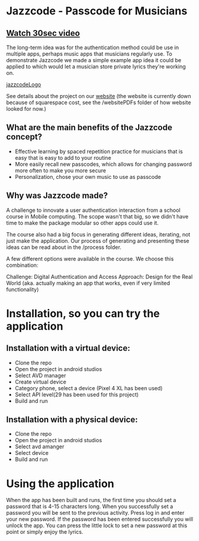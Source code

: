 # Jazzcode - Passcode for Musicians

## [Watch 30sec video](https://youtu.be/dhQ1iShV8ak)

The long-term idea was for the authentication method could be use in multiple apps, perhaps music apps that musicians regularly use. To demonstrate Jazzcode we made a simple example app idea it could be applied to which would let a musician store private lyrics they're working on.


[jazzcodeLogo]()



See details about the project on our [website](https://kazoo-oleander-d6cc.squarespace.com/?p) (the website is currently down because of squarespace cost, see the /websitePDFs folder of how website looked for now.) 


## What are the main benefits of the Jazzcode concept?
- Effective learning by spaced repetition practice for musicians that is easy that is easy to add to your routine
- More easily recall new passcodes, which allows for changing password more often to make you more secure
- Personalization, chose your own music to use as passcode



## Why was Jazzcode made?

A challenge to innovate a user authentication interaction from a school course in Mobile computing.
The scope wasn't that big, so we didn't have time to make the package modular so other apps could use it.

The course also had a big focus in generating different ideas, iterating, not just make the application. Our process of generating and presenting these ideas can be read about in the /process folder.

A few different options were available in the course. We choose this combination:

Challenge: Digital Authentication and Access
Approach: Design for the Real World (aka. actually making an app that works, even if very limited functionality)


# Installation, so you can try the application

## Installation with a virtual device:

- Clone the repo
- Open the project in android studios
- Select AVD manager
- Create virtual device
- Category phone, select a device (Pixel 4 XL has been used)
- Select API level(29 has been used for this project)
- Build and run

## Installation with a physical device:
- Clone the repo
- Open the project in android studios
- Select avd amanger
- Select device
- Build and run


# Using the application
When the app has been built and runs, the first time you should set a password that is 4-15 characters long.
When you successfully set a password you will be sent to the previous activity. 
Press log in and enter your new password.
If the password has been entered successfully you will unlock the app. You can press the little lock to set a new password at this point or simply enjoy the lyrics.
